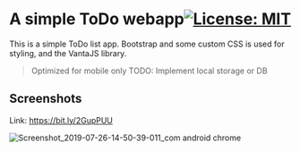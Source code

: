 
# A simple ToDo  webapp[![License: MIT](https://camo.githubusercontent.com/3ccf4c50a1576b0dd30b286717451fa56b783512/68747470733a2f2f696d672e736869656c64732e696f2f62616467652f4c6963656e73652d4d49542d79656c6c6f772e737667)](https://camo.githubusercontent.com/3ccf4c50a1576b0dd30b286717451fa56b783512/68747470733a2f2f696d672e736869656c64732e696f2f62616467652f4c6963656e73652d4d49542d79656c6c6f772e737667)

This is a simple ToDo list app. Bootstrap and  some custom CSS is used for styling, and the VantaJS library. 

> Optimized for mobile only
> TODO: Implement local storage or DB

## Screenshots
Link:  https://bit.ly/2GupPUU

![Screenshot_2019-07-26-14-50-39-011_com android chrome](https://user-images.githubusercontent.com/53191150/61942404-f6246600-afb6-11e9-88ff-a62dd9291689.png)

